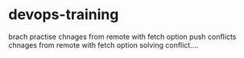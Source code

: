 # devops-training ## 
brach practise
chnages from remote with fetch option
push conflicts
chnages from remote with fetch option solving conflict....





